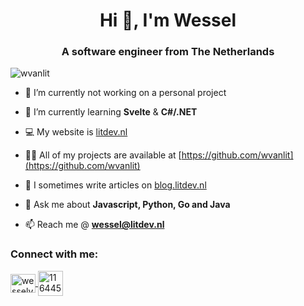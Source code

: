 <h1 align="center">Hi 👋, I'm Wessel</h1>
<h3 align="center">A software engineer from The Netherlands</h3>

<p align="left"> <img src="https://komarev.com/ghpvc/?username=wvanlit&label=Profile%20views&color=0e75b6&style=flat" alt="wvanlit" /> </p>

- 🔭 I’m currently not working on a personal project
- 🌱 I’m currently learning **Svelte** & **C#/.NET**
- 💻 My website is [litdev.nl](https://litdev.nl)

- 👨‍💻 All of my projects are available at [https://github.com/wvanlit](https://github.com/wvanlit)

- 📝 I sometimes write articles on [blog.litdev.nl](https://blog.litdev.nl)

- 💬 Ask me about **Javascript, Python, Go and Java**

- 📫 Reach me @ **wessel@litdev.nl**

<h3 align="left">Connect with me:</h3>
<p align="left">
  <a href="https://linkedin.com/in/wesselvanlit" target="blank">
    <img align="center" src="https://content.linkedin.com/content/dam/me/business/en-us/amp/brand-site/v2/bg/LI-Bug.svg.original.svg" alt="wesselvanlit" height="30" width="40" />
  </a>
  <a href="https://stackoverflow.com/users/11644585" target="blank">
    <img align="center" src="https://www.logo.wine/a/logo/Stack_Overflow/Stack_Overflow-Icon-Logo.wine.svg" alt="11644585" height="40" width="40" />
  </a>
</p>
